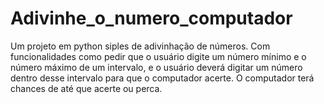 # Adivinhe_o_numero_computador
Um projeto em python siples de adivinhação de números.
Com funcionalidades como pedir que o usuário digite um número mínimo e o número máximo de um intervalo, e o usuário deverá digitar um número dentro desse intervalo para que o computador acerte. O computador terá chances de até que acerte ou perca.
 

